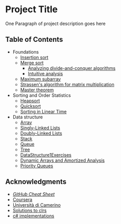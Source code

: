 # Project Title

One Paragraph of project description goes here

## Table of Contents
- Foundations
  - [Insertion sort](https://github.com/KiraDiShira/AlgorithmsAndDataStructures/blob/master/RepoFiles/InsertionSort/InsertionSort.md#insertion-sort)   
  - [Merge sort](https://github.com/KiraDiShira/AlgorithmsAndDataStructures/blob/master/RepoFiles/MergeSort/MergeSort.md#merge-sort)   
    - [Analyzing divide-and-conquer algorithms](https://github.com/KiraDiShira/AlgorithmsAndDataStructures/blob/master/RepoFiles/MergeSort/MergeSort.md#analyzing-divide-and-conquer-algorithms)   
    - [Intuitive analysis](https://github.com/KiraDiShira/AlgorithmsAndDataStructures/blob/master/RepoFiles/MergeSort/MergeSort.md#intuitive-analysis)
  - [Maximum subarray](https://github.com/KiraDiShira/AlgorithmsAndDataStructures/blob/master/RepoFiles/MaximumSubarray/ReadMe.md#maximum-subarray)      
  - [Strassen's algorithm for matrix multiplication](https://github.com/KiraDiShira/AlgorithmsAndDataStructures/blob/master/RepoFiles/Strassen/readme.md#strassens-algorithm-for-matrix-multiplication)
  - [Master theorem](https://github.com/KiraDiShira/AlgorithmsAndDataStructures/tree/master/RepoFiles/Master%20Theorem#master-theorem)
- Sorting and Order Statistics
  - [Heapsort](https://github.com/KiraDiShira/AlgorithmsAndDataStructures/blob/master/RepoFiles/Heapsort/README.md#heapsort)
  - [Quicksort](https://github.com/KiraDiShira/AlgorithmsAndDataStructures/tree/master/RepoFiles/QuickSort#quicksort)
  - [Sorting in Linear Time](https://github.com/KiraDiShira/AlgorithmsAndDataStructures/tree/master/RepoFiles/SortingInLinearTime#sorting-in-linear-time)
- Data structure
  - [Array](https://github.com/KiraDiShira/AlgorithmsAndDataStructures/blob/master/RepoFiles/Array/Readme.md#array)
  - [Singly-Linked Lists](https://github.com/KiraDiShira/AlgorithmsAndDataStructures/blob/master/RepoFiles/SinglyLinkedList/Readme.md#singly-linked-lists)
  - [Doubly-Linked Lists](https://github.com/KiraDiShira/AlgorithmsAndDataStructures/blob/master/RepoFiles/DoublyLinkedList/Readme.md#doubly-linked-lists)
  - [Stack](https://github.com/KiraDiShira/AlgorithmsAndDataStructures/blob/master/RepoFiles/Stack/Readme.md#stack)
  - [Queue](https://github.com/KiraDiShira/AlgorithmsAndDataStructures/blob/master/RepoFiles/Queues/Readme.md#queues)
  - [Tree](https://github.com/KiraDiShira/AlgorithmsAndDataStructures/tree/master/RepoFiles/Tree#tree)
  - [DataStructure1Exercises](https://github.com/KiraDiShira/AlgorithmsAndDataStructures/blob/master/RepoFiles/DataStructure1Exercises/Readme.md#datastructure1exercises)
  - [Dynamic Arrays and Amortized Analysis](https://github.com/KiraDiShira/AlgorithmsAndDataStructures/blob/master/RepoFiles/DynamicArraysandAmortizedAnalysis/Readme.md#dynamic-arrays-and-amortized-analysis)
  - [Priority Queues](https://github.com/KiraDiShira/AlgorithmsAndDataStructures/tree/master/RepoFiles/PriorityQueues#priority-queues)
  
## Acknowledgments

* [*GitHub Cheat Sheet*](https://github.com/tiimgreen/github-cheat-sheet/blob/master/README.md)
* [Coursera](https://www.coursera.org/learn/data-structures/home/welcome)
* [Università di Camerino](http://docenti.unicam.it/pdett.aspx?UteId=207&IDPADRE=968&tv=m&ru=PO)
* [Solutions to clrs](https://github.com/gzc/CLRS#solutions-to-clrs)
* [c# implementations](http://referencesource.microsoft.com/#mscorlib/system/collections/generic/list.cs,cf7f4095e4de7646)
